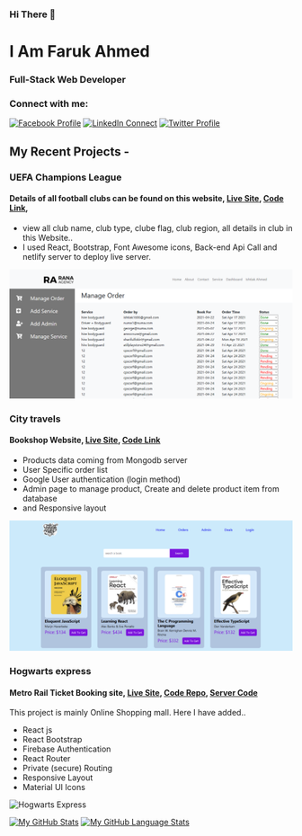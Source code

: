 ### Hi There 👋

# I Am Faruk Ahmed
### Full-Stack Web Developer
### Connect with me:
[![Facebook Profile](https://img.shields.io/badge/%20-Follow-black?color=14171A&labelColor=1976d2&logo=facebook&logoColor=ffffff)](https://www.facebook.com/ODVUT.FARUK/) [![LinkedIn Connect](https://img.shields.io/badge/%20-Connect-black?color=14171A&labelColor=212121&logo=linkedin&logoColor=ffffff)](https://www.linkedin.com/in/faruk-ahmed-dev/) [![Twitter Profile](https://img.shields.io/twitter/follow/FarukPHERO?style=social)](https://twitter.com/FarukPHERO) 

## My Recent Projects -

### UEFA Champions League 
#### Details of all football clubs can be found on this website, [Live Site](https://uefa-football.netlify.app/), [Code Link](https://github.com/Faruk-Ahmed12/UEFA-Champions-League),

- view all club name, club type, clube flag, club region, all details in club in this Website..
- I used React, Bootstrap, Font Awesome icons, Back-end Api Call and netlify server to deploy live server.

![Rana-Agency-Admin](https://raw.githubusercontent.com/ishtiak-ahmed/ishtiak-ahmed/main/rana-agency.png)



### City travels
#### Bookshop Website, [Live Site](https://city-travels.netlify.app/), [Code Link](https://github.com/Faruk-Ahmed12/city-travels)
- Products data coming from Mongodb server
- User Specific order list
- Google User authentication (login method)
- Admin page to manage product, Create and delete product item from database
- and Responsive layout

![Flourish-and-Blotts](https://raw.githubusercontent.com/ishtiak-ahmed/ishtiak-ahmed/main/flourish-blotts.png)


### Hogwarts express
#### Metro Rail Ticket Booking site, [Live Site](https://e-shop-cedcc.web.app/), [Code Repo](https://github.com/Faruk-Ahmed12/e-shop-client), [Server Code](https://github.com/Faruk-Ahmed12/e-shop-server)
This project is mainly Online Shopping mall. Here I have added..
- React js
- React Bootstrap
- Firebase Authentication
- React Router
- Private (secure) Routing
- Responsive Layout
- Material UI Icons


![Hogwarts Express](https://raw.githubusercontent.com/Faruk-Ahmed12/hogwarts-express/main/hogwarts.png)


 [![My GitHub Stats](https://github-readme-stats.vercel.app/api/?username=Faruk-Ahmed12&count_private=true&theme=tokyonight&showicons=true)]()
 [![My GitHub Language Stats](https://github-readme-stats.vercel.app/api/top-langs/?username=Faruk-Ahmed12&langs_count=5&theme=tokyonight)]()

<!--
**ishtiak-ahmed/ishtiak-ahmed** is a ✨ _special_ ✨ repository because its `README.md` (this file) appears on your GitHub profile.

Here are some ideas to get you started:

- 🔭 I’m currently working on ...
- 🌱 I’m currently learning ...
- 👯 I’m looking to collaborate on ...
- 🤔 I’m looking for help with ...
- 💬 Ask me about ...
- 📫 How to reach me: ...
- 😄 Pronouns: ...
- ⚡ Fun fact: ...
-->
